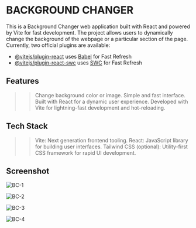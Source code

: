 # BACKGROUND CHANGER

This is a Background Changer web application built with React and powered by Vite for fast development. The project allows users to dynamically change the background of the webpage or a particular section of the page.
Currently, two official plugins are available:

- [@vitejs/plugin-react](https://github.com/vitejs/vite-plugin-react/blob/main/packages/plugin-react/README.md) uses [Babel](https://babeljs.io/) for Fast Refresh
- [@vitejs/plugin-react-swc](https://github.com/vitejs/vite-plugin-react-swc) uses [SWC](https://swc.rs/) for Fast Refresh

## Features

>> Change background color or image.
>> Simple and fast interface.
>> Built with React for a dynamic user experience.
>> Developed with Vite for lightning-fast development and hot-reloading.

## Tech Stack

>> Vite: Next generation frontend tooling.
>> React: JavaScript library for building user interfaces.
>> Tailwind CSS (optional): Utility-first CSS framework for rapid UI development.

## Screenshot

![BC-1](https://github.com/user-attachments/assets/3bc3bad5-08e0-41ee-b1bf-fb95363b4b99)

![BC-2](https://github.com/user-attachments/assets/39ae6259-c94f-4ada-b07b-79349ef00d4c)

![BC-3](https://github.com/user-attachments/assets/a6305713-d2dd-42a1-84cd-75000a2cb5d0)

![BC-4](https://github.com/user-attachments/assets/d82ab608-8810-46fe-a556-17d277e9e1ec)

